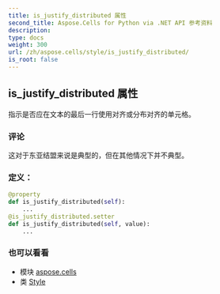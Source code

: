 ```yaml
---
title: is_justify_distributed 属性
second_title: Aspose.Cells for Python via .NET API 参考资料
description:
type: docs
weight: 300
url: /zh/aspose.cells/style/is_justify_distributed/
is_root: false
---
```

## is_justify_distributed 属性

指示是否应在文本的最后一行使用对齐或分布对齐的单元格。

### 评论

这对于东亚结盟来说是典型的，但在其他情况下并不典型。
### 定义：
```python
@property
def is_justify_distributed(self):
    ...
@is_justify_distributed.setter
def is_justify_distributed(self, value):
    ...
```

### 也可以看看
* 模块 [aspose.cells](../../)
* 类 [Style](/cells/python-net/zh/aspose.cells/style)
